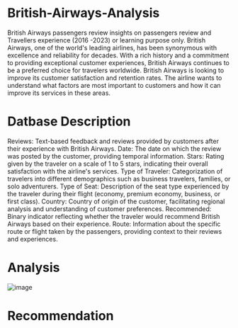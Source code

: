 # British-Airways-Analysis
British Airways passengers review insights on passengers review and Travellers experience (2016 -2023) or learning purpose only.
British Airways, one of the world's leading airlines, has been synonymous with excellence and reliability for decades. With a rich history and a commitment to providing exceptional customer experiences, British Airways continues to be a preferred choice for travelers worldwide.
British Airways is looking to improve its customer satisfaction and retention rates. The airline wants to understand what factors are most important to customers and how it can improve its services in these areas.
# Datbase Description
Reviews: Text-based feedback and reviews provided by customers after their experience with British Airways.
Date: The date on which the review was posted by the customer, providing temporal information.
Stars: Rating given by the traveler on a scale of 1 to 5 stars, indicating their overall satisfaction with the airline's services.
Type of Traveler: Categorization of travelers into different demographics such as business travelers, families, or solo adventurers.
Type of Seat: Description of the seat type experienced by the traveler during their flight (economy, premium economy, business, or first class).
Country: Country of origin of the customer, facilitating regional analysis and understanding of customer preferences.
Recommended: Binary indicator reflecting whether the traveler would recommend British Airways based on their experience.
Route: Information about the specific route or flight taken by the passengers, providing context to their reviews and experiences.
# Analysis
![image](https://github.com/Mizlizzy/British-Airways-Analysis/assets/125541494/d42ef129-73b2-4274-b146-06a699b902b1)
# Recommendation
